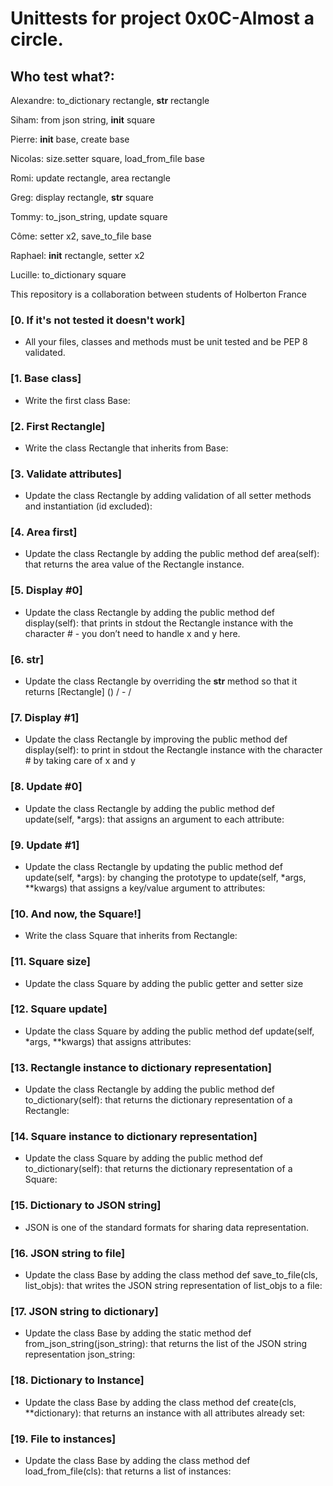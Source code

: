 
# Unittests for project 0x0C-Almost a circle.
## Who test what?:
Alexandre: to_dictionary rectangle, __str__ rectangle

Siham: from json string, __init__ square

Pierre: __init__ base, create base

Nicolas: size.setter square,  load_from_file base

Romi: update rectangle, area rectangle

Greg: display rectangle, __str__ square

Tommy: to_json_string, update square

Côme: setter x2, save_to_file base

Raphael: __init__ rectangle, setter x2

Lucille: to_dictionary square

This repository is a collaboration between students of Holberton  France
### [0. If it's not tested it doesn't work]
* All your files, classes and methods must be unit tested and be PEP 8 validated.
### [1. Base class]
* Write the first class Base:
### [2. First Rectangle]
* Write the class Rectangle that inherits from Base:
### [3. Validate attributes]
* Update the class Rectangle by adding validation of all setter methods and instantiation (id excluded):
### [4. Area first]
* Update the class Rectangle by adding the public method def area(self): that returns the area value of the Rectangle instance.
### [5. Display #0]
* Update the class Rectangle by adding the public method def display(self): that prints in stdout the Rectangle instance with the character # - you don’t need to handle x and y here.
### [6. __str__]
* Update the class Rectangle by overriding the __str__ method so that it returns [Rectangle] (<id>) <x>/<y> - <width>/<height>
### [7. Display #1]
* Update the class Rectangle by improving the public method def display(self): to print in stdout the Rectangle instance with the character # by taking care of x and y
### [8. Update #0]
* Update the class Rectangle by adding the public method def update(self, *args): that assigns an argument to each attribute:
### [9. Update #1]
* Update the class Rectangle by updating the public method def update(self, *args): by changing the prototype to update(self, *args, **kwargs) that assigns a key/value argument to attributes:
### [10. And now, the Square!]
* Write the class Square that inherits from Rectangle:
### [11. Square size]
* Update the class Square by adding the public getter and setter size
### [12. Square update]
* Update the class Square by adding the public method def update(self, *args, **kwargs) that assigns attributes:
### [13. Rectangle instance to dictionary representation]
* Update the class Rectangle by adding the public method def to_dictionary(self): that returns the dictionary representation of a Rectangle:
### [14. Square instance to dictionary representation]
* Update the class Square by adding the public method def to_dictionary(self): that returns the dictionary representation of a Square:
### [15. Dictionary to JSON string]
* JSON is one of the standard formats for sharing data representation.
### [16. JSON string to file]
* Update the class Base by adding the class method def save_to_file(cls, list_objs): that writes the JSON string representation of list_objs to a file:
### [17. JSON string to dictionary]
* Update the class Base by adding the static method def from_json_string(json_string): that returns the list of the JSON string representation json_string:
### [18. Dictionary to Instance]
* Update the class Base by adding the class method def create(cls, **dictionary): that returns an instance with all attributes already set:
### [19. File to instances]
* Update the class Base by adding the class method def load_from_file(cls): that returns a list of instances:
